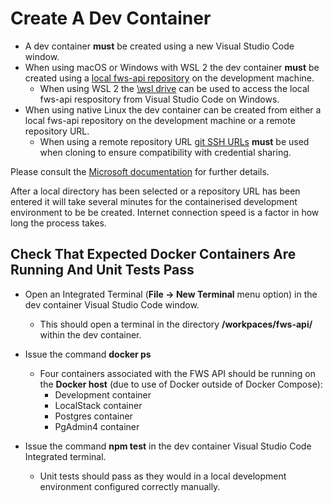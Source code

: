 # Create A Dev Container

* A dev container **must** be created using a new Visual Studio Code window.
* When using macOS or Windows with WSL 2 the dev container **must** be created using a [local fws-api repository](./local-repository-creation.md) on the development machine.
  * When using WSL 2 the [\\wsl drive](https://learn.microsoft.com/en-us/windows/wsl/filesystems#interoperability-between-windows-and-linux-commands) can be used to access the local fws-api respository from Visual Studio Code on Windows.
* When using native Linux the dev container can be created from either a local fws-api repository on the development machine or a remote repository URL.
  * When using a remote repository URL [git SSH URLs](https://docs.github.com/en/get-started/getting-started-with-git/about-remote-repositories) **must** be used when cloning to ensure compatibility with credential sharing.

Please consult the [Microsoft documentation](https://code.visualstudio.com/docs/remote/containers) for further details.

After a local directory has been selected or a repository URL has been entered it will take several minutes for the containerised development environment to be be created. Internet connection speed is a factor in how long the process takes.

## Check That Expected Docker Containers Are Running And Unit Tests Pass

* Open an Integrated Terminal (**File -> New Terminal** menu option) in the dev container Visual Studio Code window.
  * This should open a terminal in the directory **/workpaces/fws-api/** within the dev container.
* Issue the command **docker ps**
  * Four containers associated with the FWS API should be running on the **Docker host** (due to use of Docker outside of Docker Compose):
    * Development container
    * LocalStack container
    * Postgres container
    * PgAdmin4 container

* Issue the command **npm test** in the dev container Visual Studio Code Integrated terminal.
  * Unit tests should pass as they would in a local development environment configured correctly manually.
